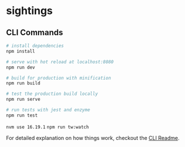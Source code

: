 # sightings

## CLI Commands

```bash
# install dependencies
npm install

# serve with hot reload at localhost:8080
npm run dev

# build for production with minification
npm run build

# test the production build locally
npm run serve

# run tests with jest and enzyme
npm run test
```

`nvm use 16.19.1`
`npm run tw:watch`

For detailed explanation on how things work, checkout the [CLI Readme](https://github.com/developit/preact-cli/blob/master/README.md).
